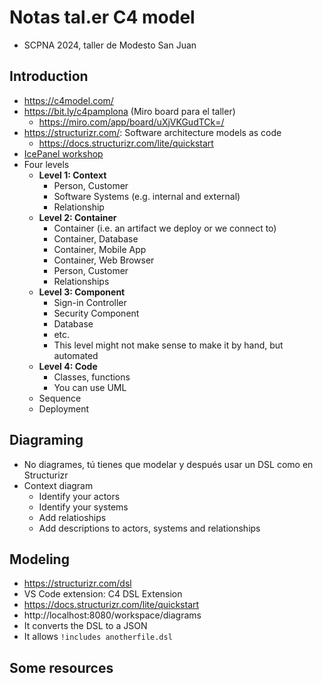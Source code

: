 # Notas tal.er C4 model
- SCPNA 2024, taller de Modesto San Juan

## Introduction
- https://c4model.com/
- https://bit.ly/c4pamplona (Miro board para el taller)
    - https://miro.com/app/board/uXjVKGudTCk=/
- https://structurizr.com/: Software architecture models as code
    - https://docs.structurizr.com/lite/quickstart
- [IcePanel workshop](https://icepanel.medium.com/c4-model-getting-started-workshop-f27dc3dca2aa)
- Four levels
    - **Level 1: Context**
        - Person, Customer
        - Software Systems (e.g. internal and external)
        - Relationship
    - **Level 2: Container**
        - Container (i.e. an artifact we deploy or we connect to)
        - Container, Database
        - Container, Mobile App
        - Container, Web Browser
        - Person, Customer
        - Relationships
    - **Level 3: Component**
        - Sign-in Controller
        - Security Component
        - Database
        - etc.
        - This level might not make sense to make it by hand, but automated
    - **Level 4: Code**
        - Classes, functions
        - You can use UML
    - Sequence
    - Deployment

## Diagraming
- No diagrames, tú tienes que modelar y después usar un DSL como en Structurizr
- Context diagram
    - Identify your actors
    - Identify your systems
    - Add relatioships
    - Add descriptions to actors, systems and relationships

## Modeling
- https://structurizr.com/dsl
- VS Code extension: C4 DSL Extension
- https://docs.structurizr.com/lite/quickstart
- http://localhost:8080/workspace/diagrams
- It converts the DSL to a JSON
- It allows `!includes anotherfile.dsl`

## Some resources